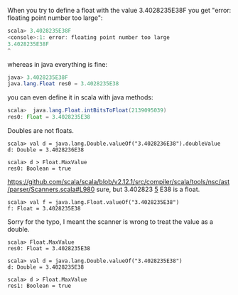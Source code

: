 When you try to define a float with the value 3.4028235E38F you get "error: floating point number too large":
```java
scala> 3.4028235E38F
<console>:1: error: floating point number too large
3.4028235E38F
^
```

whereas in java everything is fine:
```java
java> 3.4028235E38F
java.lang.Float res0 = 3.4028235E38
```

you can even define it in scala with java methods:
```java
scala>  java.lang.Float.intBitsToFloat(2139095039)
res0: Float = 3.4028235E38
```
Doubles are not floats.

```
scala> val d = java.lang.Double.valueOf("3.4028236E38").doubleValue
d: Double = 3.4028236E38

scala> d > Float.MaxValue
res0: Boolean = true
```

https://github.com/scala/scala/blob/v2.12.1/src/compiler/scala/tools/nsc/ast/parser/Scanners.scala#L980
sure, but 3.402823 <ins>5</ins> E38 is a float.

```
scala> val f = java.lang.Float.valueOf("3.4028235E38")
f: Float = 3.4028235E38
```
Sorry for the typo, I meant the scanner is wrong to treat the value as a double.

```
scala> Float.MaxValue
res0: Float = 3.4028235E38

scala> val d = java.lang.Double.valueOf("3.4028235E38")
d: Double = 3.4028235E38

scala> d > Float.MaxValue
res1: Boolean = true
```
